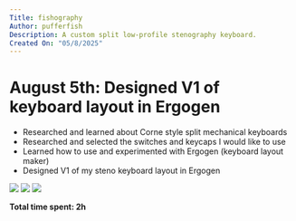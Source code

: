 ```yaml
---
Title: fishography
Author: pufferfish
Description: A custom split low-profile stenography keyboard.
Created On: "05/8/2025"
---
```


# August 5th: Designed V1 of keyboard layout in Ergogen

-  Researched and learned about Corne style split mechanical keyboards
-  Researched and selected the switches and keycaps I would like to use
-  Learned how to use and experimented with Ergogen (keyboard layout maker)
-  Designed V1 of my steno keyboard layout in Ergogen

![](https://hc-cdn.hel1.your-objectstorage.com/s/v3/19712f62bfb9095aa7af8568bbc98cf5342e0c09_screenshot_2025-08-05_233820.png)
![](https://hc-cdn.hel1.your-objectstorage.com/s/v3/5470fda6dffa2a19b360877c8abf7a5a56bfa83f_image.png)
![](https://hc-cdn.hel1.your-objectstorage.com/s/v3/9450067b3bd607312dd1731aeb9dcb3a91d997a4_image.png)

**Total time spent: 2h**
